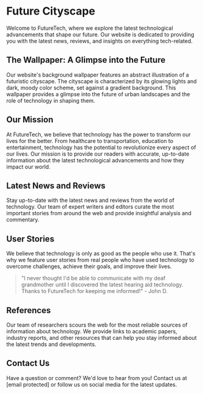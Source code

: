 <!--font:Inter-->

# Future Cityscape

Welcome to FutureTech, where we explore the latest technological advancements that shape our future. Our website is dedicated to providing you with the latest news, reviews, and insights on everything tech-related.

## The Wallpaper: A Glimpse into the Future

Our website's background wallpaper features an abstract illustration of a futuristic cityscape. The cityscape is characterized by its glowing lights and dark, moody color scheme, set against a gradient background. This wallpaper provides a glimpse into the future of urban landscapes and the role of technology in shaping them.

## Our Mission

At FutureTech, we believe that technology has the power to transform our lives for the better. From healthcare to transportation, education to entertainment, technology has the potential to revolutionize every aspect of our lives. Our mission is to provide our readers with accurate, up-to-date information about the latest technological advancements and how they impact our world.

## Latest News and Reviews

Stay up-to-date with the latest news and reviews from the world of technology. Our team of expert writers and editors curate the most important stories from around the web and provide insightful analysis and commentary.

## User Stories

We believe that technology is only as good as the people who use it. That's why we feature user stories from real people who have used technology to overcome challenges, achieve their goals, and improve their lives.

> "I never thought I'd be able to communicate with my deaf grandmother until I discovered the latest hearing aid technology. Thanks to FutureTech for keeping me informed!" - John D.

## References

Our team of researchers scours the web for the most reliable sources of information about technology. We provide links to academic papers, industry reports, and other resources that can help you stay informed about the latest trends and developments.

## Contact Us

Have a question or comment? We'd love to hear from you! Contact us at [email protected] or follow us on social media for the latest updates.

<!--

Write me content for website with wallpaper which alt text is:

"A wallpaper featuring an abstract illustration of a futuristic cityscape, with glowing lights and a dark and moody color scheme, set against a gradient background."

The name/title of the page should not be 1:1 copy of the alt text but rather a real content of the website which is using this wallpaper.

- Use markdown format 
- Start with heading
- Heading should be short and concise
- The content should look like a real website 
- The website should not be about the wallpaper, wallpaper is just a related background
- Heading should be contain work "wallpaper" or "background"
- Include real sections like references, contact, user stories, etc. use things relevant to the page purpose.
- Feel free to use structure like headings, bullets, numbering, blockquotes, paragraphs, horizontal lines, etc.
- You can use formatting like bold or _italic_
- You can include UTF-8 emojis
- Links should be only #hash anchors (and you can refer to the document itself)
- Do not include images


---


# FutureTech: Embrace the Futuristic Cityscape

Welcome to FutureTech, where we explore the latest technological advancements that shape our future. Our website is dedicated to providing you with the latest news, reviews, and insights on everything tech-related.

## The Wallpaper: A Glimpse into the Future

Our website's background wallpaper features an abstract illustration of a futuristic cityscape. The cityscape is characterized by its glowing lights and dark, moody color scheme, set against a gradient background. This wallpaper provides a glimpse into the future of urban landscapes and the role of technology in shaping them.

## Our Mission

At FutureTech, we believe that technology has the power to transform our lives for the better. From healthcare to transportation, education to entertainment, technology has the potential to revolutionize every aspect of our lives. Our mission is to provide our readers with accurate, up-to-date information about the latest technological advancements and how they impact our world.

## Latest News and Reviews

Stay up-to-date with the latest news and reviews from the world of technology. Our team of expert writers and editors curate the most important stories from around the web and provide insightful analysis and commentary.

## User Stories

We believe that technology is only as good as the people who use it. That's why we feature user stories from real people who have used technology to overcome challenges, achieve their goals, and improve their lives.

> "I never thought I'd be able to communicate with my deaf grandmother until I discovered the latest hearing aid technology. Thanks to FutureTech for keeping me informed!" - John D.

## References

Our team of researchers scours the web for the most reliable sources of information about technology. We provide links to academic papers, industry reports, and other resources that can help you stay informed about the latest trends and developments.

## Contact Us

Have a question or comment? We'd love to hear from you! Contact us at [email protected] or follow us on social media for the latest updates.

-->
